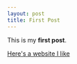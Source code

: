 ```yaml
---
layout: post
title: First Post
---
```


This is my **first post**.

[Here's a website I like](https://thefinancialdiet.com/)
